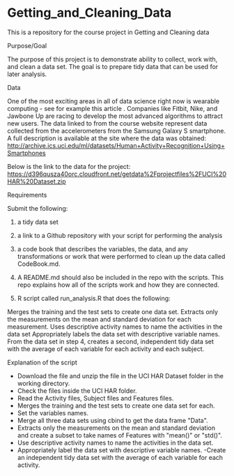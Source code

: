 # Getting_and_Cleaning_Data
This is a repository for the course project in Getting and Cleaning data

Purpose/Goal

The purpose of this project is to demonstrate ability to collect, work with, and clean a data set. The goal is to prepare tidy data that can be used for later analysis.  

Data

One of the most exciting areas in all of data science right now is wearable computing - see for example this article . Companies like Fitbit, Nike, and Jawbone Up are racing to develop the most advanced algorithms to attract new users. The data linked to from the course website represent data collected from the accelerometers from the Samsung Galaxy S smartphone. 
A full description is available at the site where the data was obtained:
http://archive.ics.uci.edu/ml/datasets/Human+Activity+Recognition+Using+Smartphones

Below is the link to the data for the project:
https://d396qusza40orc.cloudfront.net/getdata%2Fprojectfiles%2FUCI%20HAR%20Dataset.zip

Requirements

Submit the following: 

1) a tidy data set 

2) a link to a Github repository with your script for performing the analysis

3) a code book that describes the variables, the data, and any transformations or work that were performed to clean up the data called CodeBook.md. 

4) A README.md should also be included in the repo with the scripts. This repo explains how all of the scripts work and how they are connected. 

5) R script called run_analysis.R that does the following:

  Merges the training and the test sets to create one data set.
  Extracts only the measurements on the mean and standard deviation for each measurement. 
  Uses descriptive activity names to name the activities in the data set
  Appropriately labels the data set with descriptive variable names. 
  From the data set in step 4, creates a second, independent tidy data set with the average of each variable for each   activity and each subject.


Explanation of the script

- Download the file and unzip the file in the UCI HAR Dataset folder in the working directory.
- Check the files inside the UCI HAR folder.
- Read the Activity files, Subject files and Features files.
- Merges the training and the test sets to create one data set for each.
- Set the variables names.
- Merge all three data sets using cbind to get the data frame "Data".
- Extracts only the measurements on the mean and standard deviation and create a subset to take names of Features with   "mean()" or "std()".
- Use descriptive activity names to name the activities in the data set.
- Appropriately label the data set with descriptive variable names.
-Create an independent tidy data set with the average of each variable for each activity.









